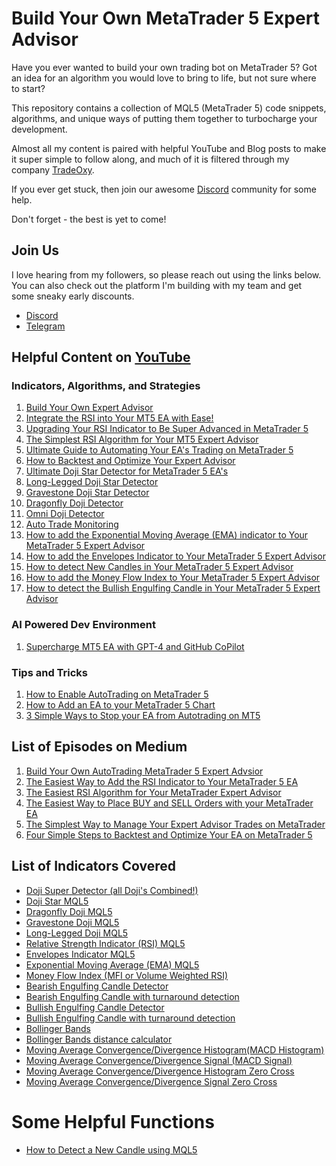 # Build Your Own MetaTrader 5 Expert Advisor
Have you ever wanted to build your own trading bot on MetaTrader 5? Got an idea for an algorithm you would love to bring to life, but not sure where to start? 

This repository contains a collection of MQL5 (MetaTrader 5) code snippets, algorithms, and unique ways of putting them together to turbocharge your development. 

Almost all my content is paired with helpful YouTube and Blog posts to make it super simple to follow along, and much of it is filtered through my company [TradeOxy](https://www.tradeoxy.com/).

If you ever get stuck, then join our awesome [Discord](https://discord.gg/wNYYGaMGfd) community for some help. 

Don't forget - the best is yet to come! 

## Join Us
I love hearing from my followers, so please reach out using the links below. You can also check out the platform I'm building with my team and get some sneaky early discounts. 

- [Discord](https://discord.gg/wNYYGaMGfd)
- [Telegram](https://t.me/TradeOxySupportBot)

## Helpful Content on [YouTube](https://www.youtube.com/@tradeoxy)
### Indicators, Algorithms, and Strategies
1. [Build Your Own Expert Advisor](https://youtu.be/QzGBGO968V8)
2. [Integrate the RSI into Your MT5 EA with Ease!](https://youtu.be/1OXOzkj78pM)
3. [Upgrading Your RSI Indicator to Be Super Advanced in MetaTrader 5](https://youtu.be/I3rnPu6I18A)
4. [The Simplest RSI Algorithm for Your MT5 Expert Advisor](https://youtu.be/KrBgG1r2L5c)
5. [Ultimate Guide to Automating Your EA's Trading on MetaTrader 5](https://youtu.be/rAPwg8RgqJQ?si=914m1AROTB_TgFBg)
6. [How to Backtest and Optimize Your Expert Advisor](https://youtu.be/AnhGOmGCxWY)
7. [Ultimate Doji Star Detector for MetaTrader 5 EA's](https://youtu.be/yEs2DCHWizI)
8. [Long-Legged Doji Star Detector](https://youtu.be/LUepwqMmPwY)
9. [Gravestone Doji Star Detector](https://youtu.be/SU1hw-IM5Hk)
10. [Dragonfly Doji Detector](https://youtu.be/8_hDbwHsrtM)
11. [Omni Doji Detector](https://youtu.be/zDKawRmweKk)
12. [Auto Trade Monitoring](https://youtu.be/fUNIMBcNZJ0)
13. [How to add the Exponential Moving Average (EMA) indicator to Your MetaTrader 5 Expert Advisor](https://youtu.be/XyMOPMWm0WE)
14. [How to add the Envelopes Indicator to Your MetaTrader 5 Expert Advisor](https://youtu.be/H8FVk7Fu4CQ)
15. [How to detect New Candles in Your MetaTrader 5 Expert Advisor](https://youtu.be/UaWb0zmffqs)
16. [How to add the Money Flow Index to Your MetaTrader 5 Expert Advisor](https://youtu.be/k6UVUD2BIyY)
17. [How to detect the Bullish Engulfing Candle in Your MetaTrader 5 Expert Advisor](https://youtu.be/6twr_aAs-TY)

### AI Powered Dev Environment
1. [Supercharge MT5 EA with GPT-4 and GitHub CoPilot](https://youtu.be/4GCwJAbrSVY)

### Tips and Tricks
1. [How to Enable AutoTrading on MetaTrader 5](https://youtu.be/AO2lF8KOPJs)
2. [How to Add an EA to your MetaTrader 5 Chart](https://youtu.be/k8ZffZDfcBQ)
3. [3 Simple Ways to Stop your EA from Autotrading on MT5](https://youtu.be/njS7nVkj9Xk)

## List of Episodes on Medium
1. [Build Your Own AutoTrading MetaTrader 5 Expert Advsior](https://www.thedisruptioncontinuum.channel/build-your-own-autotrading-metatrader-5-expert-advisor/)
2. [The Easiest Way to Add the RSI Indicator to Your MetaTrader 5 EA](https://www.thedisruptioncontinuum.channel/the-easiest-way-to-add-the-rsi-indicator-to-your-metatrader-5-ea/)
3. [The Easiest RSI Algorithm for Your MetaTrader Expert Advisor](https://www.thedisruptioncontinuum.channelthe-easiest-rsi-algorithm-for-your-metatrader-expert-advisor/)
4. [The Easiest Way to Place BUY and SELL Orders with your MetaTrader EA](https://www.thedisruptioncontinuum.channel/the-easiest-way-to-place-buy-and-sell-orders-with-your-metatrader-ea/)
5. [The Simplest Way to Manage Your Expert Advisor Trades on MetaTrader](https://www.thedisruptioncontinuum.channel/the-simplest-way-to-manage-your-expert-advisor-trades-on-metatrader/)
6. [Four Simple Steps to Backtest and Optimize Your EA on MetaTrader 5](https://www.thedisruptioncontinuum.channel/four-simple-steps-to-backtest-and-optimize-your-ea-on-metatrader-5/)

## List of Indicators Covered
- [Doji Super Detector (all Doji's Combined!)](https://github.com/jimtin/build-your-own-mt5-ea/blob/main/indicators/doji_super_detector.mq5)
- [Doji Star MQL5](https://github.com/jimtin/build-your-own-mt5-ea/blob/main/indicators/classic_doji_star_detector_mql5.mq5)
- [Dragonfly Doji MQL5](https://github.com/jimtin/build-your-own-mt5-ea/blob/main/indicators/dragonfly_doji_detector.mq5)
- [Gravestone Doji MQL5](https://github.com/jimtin/build-your-own-mt5-ea/blob/main/indicators/gravestone_doji_detector_mql5.mq5)
- [Long-Legged Doji MQL5](https://github.com/jimtin/build-your-own-mt5-ea/blob/main/indicators/long_legged_doji_detector_mql5.mq5)
- [Relative Strength Indicator (RSI) MQL5](https://github.com/jimtin/build-your-own-mt5-ea/blob/main/indicators/rsi_indicator_mql5.mq5)
- [Envelopes Indicator MQL5](https://github.com/jimtin/build-your-own-mt5-ea/blob/main/indicators/envelopes_indicator.mq5)
- [Exponential Moving Average (EMA) MQL5](https://github.com/jimtin/build-your-own-mt5-ea/blob/main/indicators/exponential_moving_average.mq5)
- [Money Flow Index (MFI or Volume Weighted RSI)](https://github.com/jimtin/build-your-own-mt5-ea/blob/main/indicators/money_flow_index_indicator.mq5)
- [Bearish Engulfing Candle Detector](https://github.com/jimtin/build-your-own-mt5-ea/blob/main/indicators/bearish_engulfing_candle_detector.mq5)
- [Bearish Engulfing Candle with turnaround detection](https://github.com/jimtin/build-your-own-mt5-ea/blob/main/indicators/bearish_engulfing_candle_turaround_detector.mq5)
- [Bullish Engulfing Candle Detector](https://github.com/jimtin/build-your-own-mt5-ea/blob/main/indicators/bullish_engulfing_candle_detector.mq5)
- [Bullish Engulfing Candle with turnaround detection](https://github.com/jimtin/build-your-own-mt5-ea/blob/main/indicators/bullish_engulfing_turnaround_detector.mq5)
- [Bollinger Bands](https://github.com/jimtin/build-your-own-mt5-ea/blob/main/indicators/bollinger_bands.mq5)
- [Bollinger Bands distance calculator](https://github.com/jimtin/build-your-own-mt5-ea/blob/main/indicators/bollinger_bands_distance_calculator.mq5)
- [Moving Average Convergence/Divergence Histogram(MACD Histogram)](https://github.com/jimtin/build-your-own-mt5-ea/blob/main/indicators/macd_histogram.mq5)
- [Moving Average Convergence/Divergence Signal (MACD Signal)](https://github.com/jimtin/build-your-own-mt5-ea/blob/main/indicators/macd_signal.mq5)
- [Moving Average Convergence/Divergence Histogram Zero Cross](https://github.com/jimtin/build-your-own-mt5-ea/blob/main/indicators/macd_histogram_zero_cross.mq5)
- [Moving Average Convergence/Divergence Signal Zero Cross](https://github.com/jimtin/build-your-own-mt5-ea/blob/main/indicators/macd_signal_zero_cross.mq5)

# Some Helpful Functions
- [How to Detect a New Candle using MQL5](https://github.com/jimtin/build-your-own-mt5-ea/blob/main/helper_functions/next_candle.mq5)

